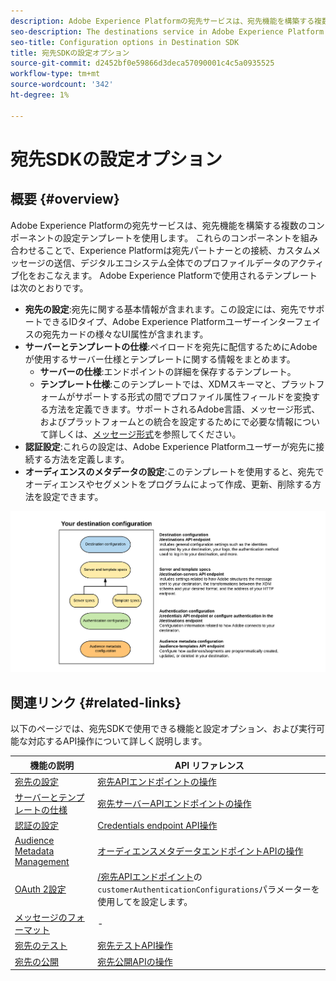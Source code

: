 ```yaml
---
description: Adobe Experience Platformの宛先サービスは、宛先機能を構築する複数のコンポーネントの設定テンプレートを使用します。 これらのコンポーネントを組み合わせることで、Experience Platformは宛先パートナーとの接続、カスタムメッセージの送信、デジタルエコシステム全体でのプロファイルデータのアクティブ化をおこなえます。
seo-description: The destinations service in Adobe Experience Platform uses configuration templates for several components that build up the destinations functionality. Combined, these components allow Experience Platform to connect to destination partners, send custom messages, and activate profile data across the digital ecosystem.
seo-title: Configuration options in Destination SDK
title: 宛先SDKの設定オプション
source-git-commit: d2452bf0e59866d3deca57090001c4c5a0935525
workflow-type: tm+mt
source-wordcount: '342'
ht-degree: 1%

---
```


# 宛先SDKの設定オプション

## 概要 {#overview}

Adobe Experience Platformの宛先サービスは、宛先機能を構築する複数のコンポーネントの設定テンプレートを使用します。 これらのコンポーネントを組み合わせることで、Experience Platformは宛先パートナーとの接続、カスタムメッセージの送信、デジタルエコシステム全体でのプロファイルデータのアクティブ化をおこなえます。 Adobe Experience Platformで使用されるテンプレートは次のとおりです。

* **宛先の設定**:宛先に関する基本情報が含まれます。この設定には、宛先でサポートできるIDタイプ、Adobe Experience Platformユーザーインターフェイスの宛先カードの様々なUI属性が含まれます。
* **サーバーとテンプレートの仕様**:ペイロードを宛先に配信するためにAdobeが使用するサーバー仕様とテンプレートに関する情報をまとめます。
   * **サーバーの仕様**:エンドポイントの詳細を保存するテンプレート。
   * **テンプレート仕様**:このテンプレートでは、XDMスキーマと、プラットフォームがサポートする形式の間でプロファイル属性フィールドを変換する方法を定義できます。サポートされるAdobe言語、メッセージ形式、およびプラットフォームとの統合を設定するためにで必要な情報について詳しくは、[メッセージ形式](./message-format.md)を参照してください。
* **認証設定**:これらの設定は、Adobe Experience Platformユーザーが宛先に接続する方法を定義します。
* **オーディエンスのメタデータの設定**:このテンプレートを使用すると、宛先でオーディエンスやセグメントをプログラムによって作成、更新、削除する方法を設定できます。

![宛先SDKのテンプレートと設定](./assets/self-service-configuration.png)

## 関連リンク {#related-links}

以下のページでは、宛先SDKで使用できる機能と設定オプション、および実行可能な対応するAPI操作について詳しく説明します。

| 機能の説明 | API リファレンス |
|--- |--- |
| [宛先の設定](./destination-configuration.md) | [宛先APIエンドポイントの操作](./destination-configuration-api.md) |
| [サーバーとテンプレートの仕様](./server-and-template-configuration.md) | [宛先サーバーAPIエンドポイントの操作](./destination-server-api.md) |
| [認証の設定](./credentials-configuration.md) | [Credentials endpoint API操作](./credentials-configuration-api.md) |
| [Audience Metadata Management](./audience-metadata-management.md) | [オーディエンスメタデータエンドポイントAPIの操作](./audience-metadata-api.md) |
| [OAuth 2設定](./oauth2-authentication.md) | [/宛先APIエンドポイント](./destination-configuration-api.md)の`customerAuthenticationConfigurations`パラメーターを使用してを設定します。 |
| [メッセージのフォーマット](./message-format.md) | - |
| [宛先のテスト](./test-destination.md) | [宛先テストAPI操作](./destination-testing-api.md) |
| [宛先の公開](./configure-destination-instructions.md#publish-destination) | [宛先公開APIの操作](./destination-publish-api.md) |
